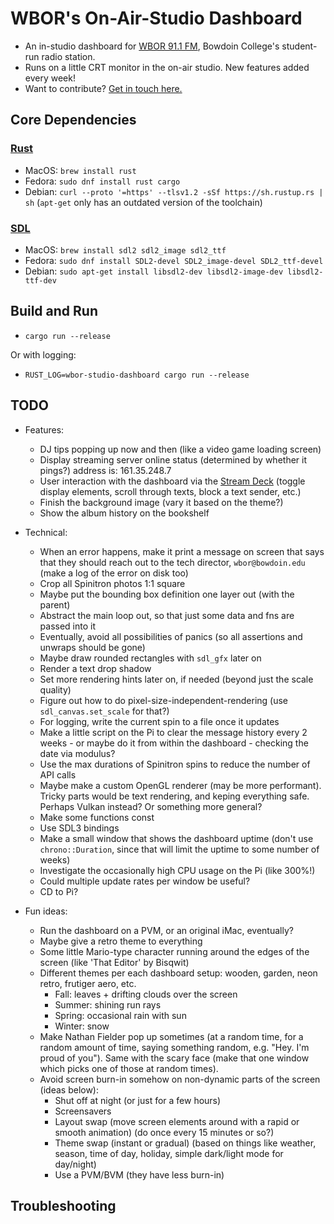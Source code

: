 # WBOR's On-Air-Studio Dashboard

- An in-studio dashboard for [WBOR 91.1 FM](https://wbor.org/), Bowdoin College's student-run radio station.
- Runs on a little CRT monitor in the on-air studio. New features added every week!
- Want to contribute? [Get in touch here.](https://wbor.org/contact)

## Core Dependencies

### [Rust](https://www.rust-lang.org/)

- MacOS: `brew install rust`
- Fedora: `sudo dnf install rust cargo`
- Debian: `curl --proto '=https' --tlsv1.2 -sSf https://sh.rustup.rs | sh` (`apt-get` only has an outdated version of the toolchain)

### [SDL](https://www.libsdl.org/)

- MacOS: `brew install sdl2 sdl2_image sdl2_ttf`
- Fedora: `sudo dnf install SDL2-devel SDL2_image-devel SDL2_ttf-devel`
- Debian: `sudo apt-get install libsdl2-dev libsdl2-image-dev libsdl2-ttf-dev`

## Build and Run

- `cargo run --release`

Or with logging:

- `RUST_LOG=wbor-studio-dashboard cargo run --release`

## TODO

- Features:
  - DJ tips popping up now and then (like a video game loading screen)
  - Display streaming server online status (determined by whether it pings?) address is: 161.35.248.7
  - User interaction with the dashboard via the [Stream Deck](https://timothycrosley.github.io/streamdeck-ui/) (toggle display elements, scroll through texts, block a text sender, etc.)
  - Finish the background image (vary it based on the theme?)
  - Show the album history on the bookshelf

- Technical:
  - When an error happens, make it print a message on screen that says that they should reach out to the tech director, `wbor@bowdoin.edu` (make a log of the error on disk too)
  - Crop all Spinitron photos 1:1 square
  - Maybe put the bounding box definition one layer out (with the parent)
  - Abstract the main loop out, so that just some data and fns are passed into it
  - Eventually, avoid all possibilities of panics (so all assertions and unwraps should be gone)
  - Maybe draw rounded rectangles with `sdl_gfx` later on
  - Render a text drop shadow
  - Set more rendering hints later on, if needed (beyond just the scale quality)
  - Figure out how to do pixel-size-independent-rendering (use `sdl_canvas.set_scale` for that?)
  - For logging, write the current spin to a file once it updates
  - Make a little script on the Pi to clear the message history every 2 weeks - or maybe do it from within the dashboard - checking the date via modulus?
  - Use the max durations of Spinitron spins to reduce the number of API calls
  - Maybe make a custom OpenGL renderer (may be more performant). Tricky parts would be text rendering, and keping everything safe. Perhaps Vulkan instead? Or something more general?
  - Make some functions const
  - Use SDL3 bindings
  - Make a small window that shows the dashboard uptime (don't use `chrono::Duration`, since that will limit the uptime to some number of weeks)
  - Investigate the occasionally high CPU usage on the Pi (like 300%!)
  - Could multiple update rates per window be useful?
  - CD to Pi?

- Fun ideas:
  - Run the dashboard on a PVM, or an original iMac, eventually?
  - Maybe give a retro theme to everything
  - Some little Mario-type character running around the edges of the screen (like 'That Editor' by Bisqwit)
  - Different themes per each dashboard setup: wooden, garden, neon retro, frutiger aero, etc.
    - Fall: leaves + drifting clouds over the screen
    - Summer: shining run rays
    - Spring: occasional rain with sun
    - Winter: snow
  - Make Nathan Fielder pop up sometimes (at a random time, for a random amount of time, saying something random, e.g. "Hey. I'm proud of you"). Same with the scary face (make that one window which picks one of those at random times).
  - Avoid screen burn-in somehow on non-dynamic parts of the screen (ideas below):
    - Shut off at night (or just for a few hours)
    - Screensavers
    - Layout swap (move screen elements around with a rapid or smooth animation) (do once every 15 minutes or so?)
    - Theme swap (instant or gradual) (based on things like weather, season, time of day, holiday, simple dark/light mode for day/night)
    - Use a PVM/BVM (they have less burn-in)

## Troubleshooting
